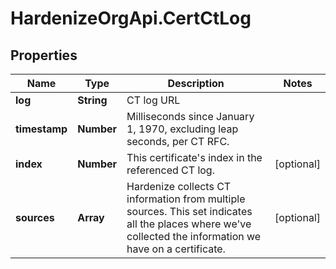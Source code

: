 # HardenizeOrgApi.CertCtLog

## Properties
Name | Type | Description | Notes
------------ | ------------- | ------------- | -------------
**log** | **String** | CT log URL | 
**timestamp** | **Number** | Milliseconds since January 1, 1970, excluding leap seconds, per CT RFC. | 
**index** | **Number** | This certificate&#39;s index in the referenced CT log. | [optional] 
**sources** | **Array** | Hardenize collects CT information from multiple sources. This set indicates all the places where we&#39;ve collected the information we have on a certificate.  | [optional] 


